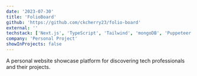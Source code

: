 ```yaml
---
date: '2023-07-30'
title: 'FolioBoard'
github: 'https://github.com/ckcherry23/folio-board'
external: ''
techstack: ['Next.js', 'TypeScript', 'Tailwind', 'mongoDB', 'Puppeteer', 'Amazon S3', 'Firebase']
company: 'Personal Project'
showInProjects: false
---
```


A personal website showcase platform for discovering tech professionals and their projects.
